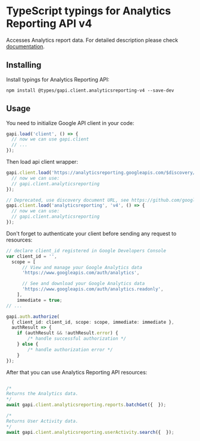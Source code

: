 # TypeScript typings for Analytics Reporting API v4

Accesses Analytics report data.
For detailed description please check [documentation](https://developers.google.com/analytics/devguides/reporting/core/v4/).

## Installing

Install typings for Analytics Reporting API:

```
npm install @types/gapi.client.analyticsreporting-v4 --save-dev
```

## Usage

You need to initialize Google API client in your code:

```typescript
gapi.load('client', () => {
  // now we can use gapi.client
  // ...
});
```

Then load api client wrapper:

```typescript
gapi.client.load('https://analyticsreporting.googleapis.com/$discovery/rest?version=v4', () => {
  // now we can use:
  // gapi.client.analyticsreporting
});
```

```typescript
// Deprecated, use discovery document URL, see https://github.com/google/google-api-javascript-client/blob/master/docs/reference.md#----gapiclientloadname----version----callback--
gapi.client.load('analyticsreporting', 'v4', () => {
  // now we can use:
  // gapi.client.analyticsreporting
});
```

Don't forget to authenticate your client before sending any request to resources:

```typescript
// declare client_id registered in Google Developers Console
var client_id = '',
  scope = [
      // View and manage your Google Analytics data
      'https://www.googleapis.com/auth/analytics',

      // See and download your Google Analytics data
      'https://www.googleapis.com/auth/analytics.readonly',
    ],
    immediate = true;
// ...

gapi.auth.authorize(
  { client_id: client_id, scope: scope, immediate: immediate },
  authResult => {
    if (authResult && !authResult.error) {
        /* handle successful authorization */
    } else {
        /* handle authorization error */
    }
});
```

After that you can use Analytics Reporting API resources: <!-- TODO: make this work for multiple namespaces -->

```typescript

/*
Returns the Analytics data.
*/
await gapi.client.analyticsreporting.reports.batchGet({  });

/*
Returns User Activity data.
*/
await gapi.client.analyticsreporting.userActivity.search({  });
```
